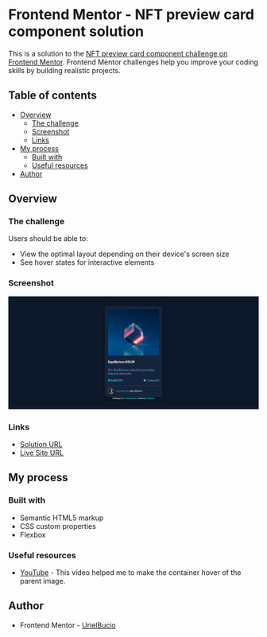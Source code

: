 # Frontend Mentor - NFT preview card component solution

This is a solution to the [NFT preview card component challenge on Frontend Mentor](https://www.frontendmentor.io/challenges/nft-preview-card-component-SbdUL_w0U). Frontend Mentor challenges help you improve your coding skills by building realistic projects. 

## Table of contents

- [Overview](#overview)
  - [The challenge](#the-challenge)
  - [Screenshot](#screenshot)
  - [Links](#links)
- [My process](#my-process)
  - [Built with](#built-with)
  - [Useful resources](#useful-resources)
- [Author](#author)

## Overview

### The challenge

Users should be able to:

- View the optimal layout depending on their device's screen size
- See hover states for interactive elements

### Screenshot

![](./src/img/screenshot.jpg)

### Links

- [Solution URL](https://www.frontendmentor.io/solutions/nft-card-preview-responsive-amHoHcXByv)
- [Live Site URL](https://nft-preview-card-fronted.netlify.app/)

## My process

### Built with

- Semantic HTML5 markup
- CSS custom properties
- Flexbox

### Useful resources

- [YouTube](https://www.youtube.com/watch?v=yLJoDs37fJk&t=3640s&ab_channel=CodingTube) - This video helped me to make the container hover of the parent image.

## Author

- Frontend Mentor - [UrielBucio](https://www.frontendmentor.io/profile/UrielBucio)
